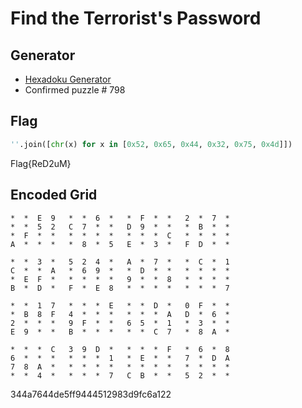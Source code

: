 # Find the Terrorist's Password

## Generator

* [Hexadoku Generator](https://www.sudoku-puzzles-online.com/hexadoku/enter-a-solution-hexadoku-solution.php)
* Confirmed puzzle # 798

## Flag

```python
''.join([chr(x) for x in [0x52, 0x65, 0x44, 0x32, 0x75, 0x4d]])
```

Flag{ReD2uM}

## Encoded Grid

```
*  *  E  9   *  *  6  *   *  F  *  *   2  *  7  * 
*  *  5  2   C  7  *  *   D  9  *  *   *  B  *  * 
*  F  *  *   *  *  *  *   *  *  *  C   *  *  *  * 
A  *  *  *   *  8  *  5   E  *  3  *   F  D  *  * 

*  *  3  *   5  2  4  *   A  *  7  *   *  C  *  1 
C  *  *  A   *  6  9  *   *  D  *  *   *  *  *  * 
*  E  F  *   *  *  *  *   9  *  *  8   *  *  *  * 
B  *  D  *   F  *  E  8   *  *  *  *   *  *  *  7 

*  *  1  7   *  *  *  E   *  *  D  *   0  F  *  * 
*  B  8  F   4  *  *  *   *  *  *  A   D  *  6  * 
2  *  *  *   9  F  *  *   6  5  *  1   *  3  *  * 
E  9  *  *   B  *  *  *   *  *  C  7   *  8  A  * 

*  *  *  C   3  9  D  *   *  *  *  F   *  6  *  8 
6  *  *  *   *  *  *  1   *  E  *  *   7  *  D  A 
7  8  A  *   *  *  *  *   *  *  *  *   *  *  *  * 
*  *  4  *   *  *  *  7   C  B  *  *   5  2  *  * 
```

344a7644de5ff9444512983d9fc6a122
